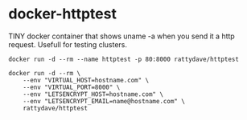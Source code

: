 # docker-httptest
TINY docker container that shows uname -a when you send it a http request. Usefull for testing clusters.


```
docker run -d --rm --name httptest -p 80:8000 rattydave/httptest
```

```
docker run -d --rm \
    --env "VIRTUAL_HOST=hostname.com" \
    --env "VIRTUAL_PORT=8000" \
    --env "LETSENCRYPT_HOST=hostname.com" \
    --env "LETSENCRYPT_EMAIL=name@hostname.com" \
    rattydave/httptest
```

